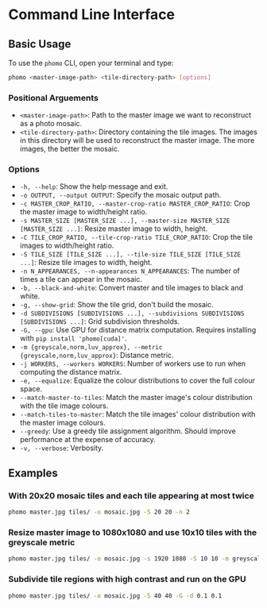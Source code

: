 # Command Line Interface

## Basic Usage

To use the `phomo` CLI, open your terminal and type:

```bash
phomo <master-image-path> <tile-directory-path> [options]
```

### Positional Arguements

- `<master-image-path>`: Path to the master image we want to reconstruct as a photo mosaic.
- `<tile-directory-path>`: Directory containing the tile images. The images in this directory will be used to reconstruct the master image. The more images, the better the mosaic.

### Options

- `-h, --help`: Show the help message and exit.
- `-o OUTPUT, --output OUTPUT`: Specify the mosaic output path.
- `-c MASTER_CROP_RATIO, --master-crop-ratio MASTER_CROP_RATIO`: Crop the master image to width/height ratio.
- `-s MASTER_SIZE [MASTER_SIZE ...], --master-size MASTER_SIZE [MASTER_SIZE ...]`: Resize master image to width, height.
- `-C TILE_CROP_RATIO, --tile-crop-ratio TILE_CROP_RATIO`: Crop the tile images to width/height ratio.
- `-S TILE_SIZE [TILE_SIZE ...], --tile-size TILE_SIZE [TILE_SIZE ...]`: Resize tile images to width, height.
- `-n N_APPEARANCES, --n-appearances N_APPEARANCES`: The number of times a tile can appear in the mosaic.
- `-b, --black-and-white`: Convert master and tile images to black and white.
- `-g, --show-grid`: Show the tile grid, don't build the mosaic.
- `-d SUBDIVISIONS [SUBDIVISIONS ...], --subdivisions SUBDIVISIONS [SUBDIVISIONS ...]`: Grid subdivision thresholds.
- `-G, --gpu`: Use GPU for distance matrix computation. Requires installing with `pip install 'phomo[cuda]'`.
- `-m {greyscale,norm,luv_approx}, --metric {greyscale,norm,luv_approx}`: Distance metric.
- `-j WORKERS, --workers WORKERS`: Number of workers use to run when computing the distance matrix.
- `-e, --equalize`: Equalize the colour distributions to cover the full colour space.
- `--match-master-to-tiles`: Match the master image's colour distribution with the tile image colours.
- `--match-tiles-to-master`: Match the tile images' colour distribution with the master image colours.
- `--greedy`: Use a greedy tile assignment algorithm. Should improve performance at the expense of accuracy.
- `-v, --verbose`: Verbosity.

## Examples

### With 20x20 mosaic tiles and each tile appearing at most twice

```bash
phomo master.jpg tiles/ -o mosaic.jpg -S 20 20 -n 2
```

### Resize master image to 1080x1080 and use 10x10 tiles with the greyscale metric

```bash
phomo master.jpg tiles/ -o mosaic.jpg -s 1920 1080 -S 10 10 -m greyscale
```

### Subdivide tile regions with high contrast and run on the GPU

```bash
phomo master.jpg tiles/ -o mosaic.jpg -S 40 40 -G -d 0.1 0.1
```
